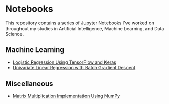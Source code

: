 # Notebooks

This repository contains a series of Jupyter Notebooks I've worked on throughout my studies in Artificial Intelligence, Machine Learning, and Data Science.

## Machine Learning

* [Logistic Regression Using TensorFlow and Keras](https://github.com/csbanon/notebooks/blob/master/machine-learning/logistic-regression-using-tensorflow-and-keras.ipynb)
* [Univariate Linear Regression with Batch Gradient Descent](https://github.com/csbanon/notebooks/blob/master/machine-learning/univariate-linear-regression-with-batch-gradient-descent.ipynb)

## Miscellaneous

* [Matrix Multiplication Implementation Using NumPy](https://github.com/csbanon/notebooks/blob/master/miscellaneous/matrix-multiplication-implementation-using-numpy.ipynb)
